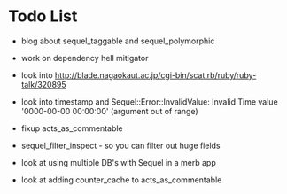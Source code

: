 Todo List
=============

* blog about sequel\_taggable and sequel\_polymorphic
* work on dependency hell mitigator
* look into http://blade.nagaokaut.ac.jp/cgi-bin/scat.rb/ruby/ruby-talk/320895

* look into timestamp and Sequel::Error::InvalidValue: Invalid Time value '0000-00-00 00:00:00' (argument out of range)

* fixup acts_as_commentable
* sequel_filter_inspect - so you can filter out huge fields
* look at using multiple DB's with Sequel in a merb app
* look at adding counter_cache to acts_as_commentable
